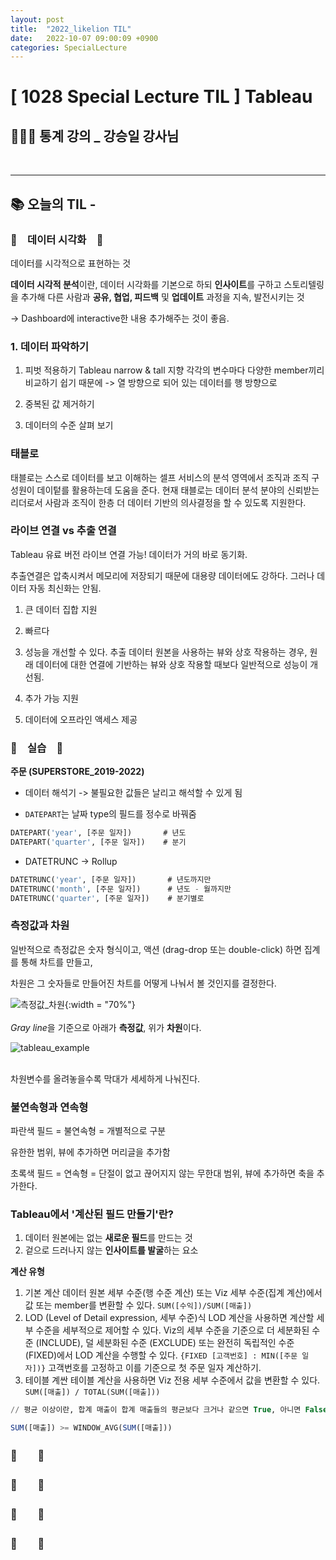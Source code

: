 ```yaml
---
layout: post
title:  "2022_likelion TIL"
date:   2022-10-07 09:00:09 +0900
categories: SpecialLecture
---
```

# [ 1028 Special Lecture TIL ] Tableau

## 👩🏻‍💻 통계 강의 _ 강승일 강사님


<br/>

***

## 📚 오늘의 TIL - <br/>

### 🐾　데이터 시각화　🐾
데이터를 시각적으로 표현하는 것

**데이터 시각적 분석**이란,
데이터 시각화를 기본으로 하되
**인사이트**를 구하고 스토리텔링을 추가해
다른 사람과 **공유, 협업, 피드백** 및 **업데이트** 과정을 지속, 발전시키는 것

-> Dashboard에 interactive한 내용 추가해주는 것이 좋음.


### 1. 데이터 파악하기
1) 피벗 적용하기
Tableau narrow & tall 지향 
각각의 변수마다 다양한 member끼리 비교하기 쉽기 때문에
-> 열 방향으로 되어 있는 데이터를 행 방향으로

2) 중복된 값 제거하기

3) 데이터의 수준 살펴 보기


### 태블로
태블로는 스스로 데이터를 보고 이해하는 셀프 서비스의 분석 영역에서 조직과 조직 구성원이 데이텉를 활용하는데 도움을 준다.
현재 태블로는 데이터 분석 분야의 신뢰받는 리더로서 사람과 조직이 한층 더 데이터 기반의 의사결정을 할 수 있도록 지원한다.



### 라이브 연결 vs 추출 연결
Tableau 유료 버전 라이브 연결 가능! 데이터가 거의 바로 동기화.

추출연결은 압축시켜서 메모리에 저장되기 때문에 대용량 데이터에도 강하다. 그러나 데이터 자동 최신화는 안됨.
1) 큰 데이터 집합 지원
2) 빠르다
3) 성능을 개선할 수 있다.
추출 데이터 원본을 사용하는 뷰와 상호 작용하는 경우, 원래 데이터에 대한 연결에 기반하는 뷰와 상호 작용할 때보다 일반적으로 성능이 개선됨.

4) 추가 가능 지원
5) 데이터에 오프라인 액세스 제공



### 🐾　실습　🐾
**주문 (SUPERSTORE_2019-2022)**

* 데이터 해석기 -> 불필요한 값들은 날리고 해석할 수 있게 됨

* `DATEPART`는 날짜 type의 필드를 정수로 바꿔줌 
```sql
DATEPART('year', [주문 일자])       # 년도
DATEPART('quarter', [주문 일자])    # 분기
```

* DATETRUNC -> Rollup
```sql
DATETRUNC('year', [주문 일자])       # 년도까지만
DATETRUNC('month', [주문 일자])      # 년도 - 월까지만
DATETRUNC('quarter', [주문 일자])    # 분기별로
```


### 측정값과 차원
일반적으로 측정값은 숫자 형식이고,
액션 (drag-drop 또는 double-click) 하면 집계를 통해 차트를 만들고,

차원은 그 숫자들로 만들어진 차트를 어떻게 나눠서 볼 것인지를 결정한다.

![측정값_차원](/assets/img/img_20221028/측정값_차원.png){:width = "70%"} <br/><br/>
*Gray line*을 기준으로 아래가 **측정값**, 위가 **차원**이다.


![tableau_example](/assets/img/img_20221028/tableau_example.png) <br/><br/>

차원변수를 올려놓을수록 막대가 세세하게 나눠진다.

### 불연속형과 연속형
파란색 필드 = 불연속형 = 개별적으로 구분

유한한 범위, 뷰에 추가하면 머리글을 추가함

초록색 필드 = 연속형 = 단절이 없고 끊어지지 않는 무한대 범위, 뷰에 추가하면 축을 추가한다.

### Tableau에서 '계산된 필드 만들기'란?
1. 데이터 원본에는 없는 **새로운 필드**를 만드는 것
2. 겉으로 드러나지 않는 **인사이트를 발굴**하는 요소

**계산 유형**

1) 기본 계산
    데이터 원본 세부 수준(행 수준 계산) 또는 Viz 세부 수준(집계 계산)에서 값 또는 member를 변환할 수 있다.
    ```SUM([수익])/SUM([매출])```
2) LOD (Level of Detail expression, 세부 수준)식
    LOD 계산을 사용하면 계산할 세부 수준을 세부적으로 제어할 수 있다. Viz의 세부 수준을 기준으로 더 세분화된 수준 (INCLUDE), 덜 세분화된 수준 (EXCLUDE) 또는 완전히 독립적인 수준 (FIXED)에서 LOD 계산을 수행할 수 있다.
    ```{FIXED [고객번호] : MIN([주문 일자])}```
    고객번호를 고정하고 이를 기준으로 첫 주문 일자 계산하기.
3) 테이블 계싼
   테이블 계산을 사용하면 Viz 전용 세부 수준에서 값을 변환할 수 있다.
   ```SUM([매출]) / TOTAL(SUM([매출]))```






```sql
// 평균 이상이란, 합계 매출이 합계 매출들의 평균보다 크거나 같으면 True, 아니면 False

SUM([매출]) >= WINDOW_AVG(SUM([매출]))
```


### 🐾　　🐾

### 🐾　　🐾

### 🐾　　🐾

### 🐾　　🐾



<!-- ### 🐾　　🐾
### 🐾　　🐾
### 🐾　　🐾
### 🐾　　🐾
### 🐾　　🐾
### 🐾　　🐾 
<font color='dodgerblue'> 예쁜 파랑 </font>
<font color='lightgray'>Miss</font>
<mark style='background-color: #f1f8ff'> 연한 파랑 </mark>
<mark style='background-color: #fff5b1'> 연한 노랑 </mark>
<mark style='background-color: #ffdce0'> 연한 빨강 </mark>
<mark style='background-color: #dcffe4'> 연한 초록 </mark>
<mark style='background-color: #f5f0ff'> 연한 보라 </mark>
-->
